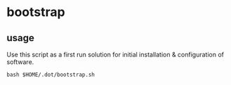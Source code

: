 # bootstrap

## usage

Use this script as a first run solution for initial installation & configuration of software.

`bash $HOME/.dot/bootstrap.sh`
